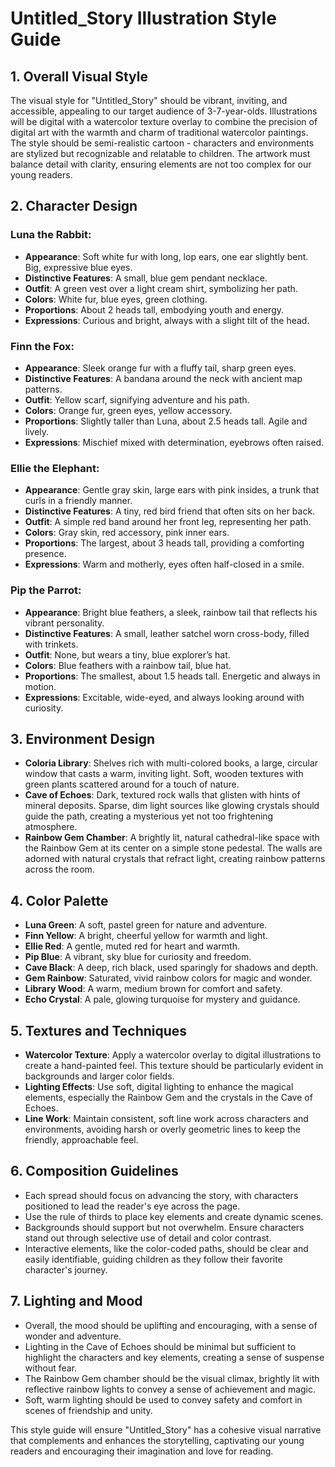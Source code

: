 # Untitled_Story Illustration Style Guide

## 1. Overall Visual Style

The visual style for "Untitled_Story" should be vibrant, inviting, and accessible, appealing to our target audience of 3-7-year-olds. Illustrations will be digital with a watercolor texture overlay to combine the precision of digital art with the warmth and charm of traditional watercolor paintings. The style should be semi-realistic cartoon - characters and environments are stylized but recognizable and relatable to children. The artwork must balance detail with clarity, ensuring elements are not too complex for our young readers.

## 2. Character Design

### Luna the Rabbit:
- **Appearance**: Soft white fur with long, lop ears, one ear slightly bent. Big, expressive blue eyes.
- **Distinctive Features**: A small, blue gem pendant necklace.
- **Outfit**: A green vest over a light cream shirt, symbolizing her path.
- **Colors**: White fur, blue eyes, green clothing.
- **Proportions**: About 2 heads tall, embodying youth and energy.
- **Expressions**: Curious and bright, always with a slight tilt of the head.

### Finn the Fox:
- **Appearance**: Sleek orange fur with a fluffy tail, sharp green eyes.
- **Distinctive Features**: A bandana around the neck with ancient map patterns.
- **Outfit**: Yellow scarf, signifying adventure and his path.
- **Colors**: Orange fur, green eyes, yellow accessory.
- **Proportions**: Slightly taller than Luna, about 2.5 heads tall. Agile and lively.
- **Expressions**: Mischief mixed with determination, eyebrows often raised.

### Ellie the Elephant:
- **Appearance**: Gentle gray skin, large ears with pink insides, a trunk that curls in a friendly manner.
- **Distinctive Features**: A tiny, red bird friend that often sits on her back.
- **Outfit**: A simple red band around her front leg, representing her path.
- **Colors**: Gray skin, red accessory, pink inner ears.
- **Proportions**: The largest, about 3 heads tall, providing a comforting presence.
- **Expressions**: Warm and motherly, eyes often half-closed in a smile.

### Pip the Parrot:
- **Appearance**: Bright blue feathers, a sleek, rainbow tail that reflects his vibrant personality.
- **Distinctive Features**: A small, leather satchel worn cross-body, filled with trinkets.
- **Outfit**: None, but wears a tiny, blue explorer’s hat.
- **Colors**: Blue feathers with a rainbow tail, blue hat.
- **Proportions**: The smallest, about 1.5 heads tall. Energetic and always in motion.
- **Expressions**: Excitable, wide-eyed, and always looking around with curiosity.

## 3. Environment Design

- **Coloria Library**: Shelves rich with multi-colored books, a large, circular window that casts a warm, inviting light. Soft, wooden textures with green plants scattered around for a touch of nature.
- **Cave of Echoes**: Dark, textured rock walls that glisten with hints of mineral deposits. Sparse, dim light sources like glowing crystals should guide the path, creating a mysterious yet not too frightening atmosphere.
- **Rainbow Gem Chamber**: A brightly lit, natural cathedral-like space with the Rainbow Gem at its center on a simple stone pedestal. The walls are adorned with natural crystals that refract light, creating rainbow patterns across the room.

## 4. Color Palette

- **Luna Green**: A soft, pastel green for nature and adventure.
- **Finn Yellow**: A bright, cheerful yellow for warmth and light.
- **Ellie Red**: A gentle, muted red for heart and warmth.
- **Pip Blue**: A vibrant, sky blue for curiosity and freedom.
- **Cave Black**: A deep, rich black, used sparingly for shadows and depth.
- **Gem Rainbow**: Saturated, vivid rainbow colors for magic and wonder.
- **Library Wood**: A warm, medium brown for comfort and safety.
- **Echo Crystal**: A pale, glowing turquoise for mystery and guidance.

## 5. Textures and Techniques

- **Watercolor Texture**: Apply a watercolor overlay to digital illustrations to create a hand-painted feel. This texture should be particularly evident in backgrounds and larger color fields.
- **Lighting Effects**: Use soft, digital lighting to enhance the magical elements, especially the Rainbow Gem and the crystals in the Cave of Echoes.
- **Line Work**: Maintain consistent, soft line work across characters and environments, avoiding harsh or overly geometric lines to keep the friendly, approachable feel.

## 6. Composition Guidelines

- Each spread should focus on advancing the story, with characters positioned to lead the reader's eye across the page.
- Use the rule of thirds to place key elements and create dynamic scenes.
- Backgrounds should support but not overwhelm. Ensure characters stand out through selective use of detail and color contrast.
- Interactive elements, like the color-coded paths, should be clear and easily identifiable, guiding children as they follow their favorite character's journey.

## 7. Lighting and Mood

- Overall, the mood should be uplifting and encouraging, with a sense of wonder and adventure.
- Lighting in the Cave of Echoes should be minimal but sufficient to highlight the characters and key elements, creating a sense of suspense without fear.
- The Rainbow Gem chamber should be the visual climax, brightly lit with reflective rainbow lights to convey a sense of achievement and magic.
- Soft, warm lighting should be used to convey safety and comfort in scenes of friendship and unity.

This style guide will ensure "Untitled_Story" has a cohesive visual narrative that complements and enhances the storytelling, captivating our young readers and encouraging their imagination and love for reading.
